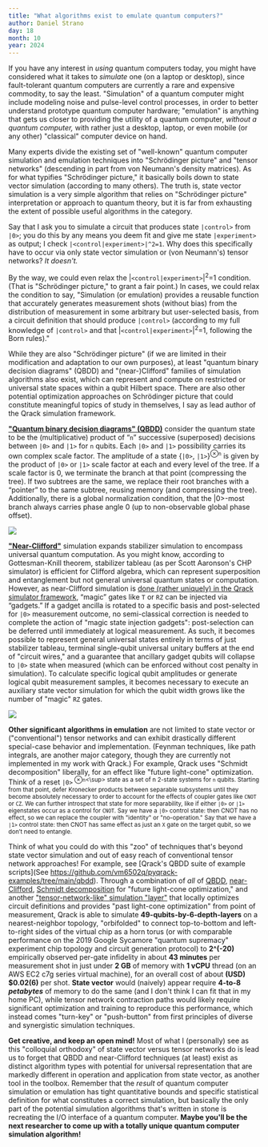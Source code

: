```yaml
---
title: "What algorithms exist to emulate quantum computers?"
author: Daniel Strano
day: 18
month: 10
year: 2024
---
```


If you have any interest in _using_ quantum computers today, you might have considered what it takes to _simulate_ one (on a laptop or desktop), since fault-tolerant quantum computers are currently a rare and expensive commodity, to say the least. "Simulation" of a quantum computer might include modeling noise and pulse-level control processes, in order to better understand prototype quantum computer hardware; "emulation" is anything that gets us closer to providing the utility of a quantum computer, _without a quantum computer,_ with rather just a desktop, laptop, or even mobile (or any other) "classical" computer device on hand.

Many experts divide the existing set of "well-known" quantum computer simulation and emulation techniques into "Schrödinger picture" and "tensor networks" (descending in part from von Neumann's density matrices). As for what typifies "Schrödinger picture," it basically boils down to state vector simulation (according to many others). The truth is, state vector simulation is a very simple algorithm that relies on "Schrödinger picture" interpretation or approach to quantum theory, but it is far from exhausting the extent of possible useful algorithms in the category.

Say that I ask you to simulate a circuit that produces state `|control>` from `|0>`; you do this by any means you deem fit and give me state `|experiment>` as output; I check `|<control|experiment>|^2=1`. Why does this specifically have to occur via only state vector simulation or (von Neumann's) tensor networks? _It doesn't._

By the way, we could even relax the |`<control|experiment>`|<sup>2</sup>=1 condition. (That is "Schrödinger picture," to grant a fair point.) In cases, we could relax the condition to say, "Simulation (or emulation) provides a reusable function that accurately generates measurement shots (without bias) from the distribution of measurement in some arbitrary but user-selected basis, from a circuit definition that should produce `|control>` (according to my full knowledge of `|control>` and that |`<control|experiment>`|<sup>2</sup>=1, following the Born rules)."

While they are also "Schrödinger picture" (if we are limited in their modification and adaptation to our own purposes), at least "quantum binary decision diagrams" (QBDD) and "(near-)Clifford" families of simulation algorithms also exist, which can represent and compute on restricted or universal state spaces within a qubit Hilbert space. There are also other potential optimization approaches on Schrödinger picture that could constitute meaningful topics of study in themselves, I say as lead author of the Qrack simulation framework.

**["Quantum binary decision diagrams" (QBDD)](https://arxiv.org/abs/2302.04687)** consider the quantum state to be the (multiplicative) product of “`n`” successive (superposed) decisions between `|0>` and `|1>` for `n` qubits. Each `|0>` and `|1>` possibility carries its own complex scale factor. The amplitude of a state {`|0>`, `|1>`}<sup>⊗`n`</sup> is given by the product of `|0>` or `|1>` scale factor at each and every level of the tree. If a scale factor is 0, we terminate the branch at that point (compressing the tree). If two subtrees are the same, we replace their root branches with a “pointer” to the same subtree, reusing memory (and compressing the tree). Additionally, there is a global normalization condition, that the |0>-most branch always carries phase angle 0 (up to non-observable global phase offset).

![](/images/qbdd_example.jpg)

**["Near-Clifford"](https://arxiv.org/abs/1703.00111)** simulation expands stabilizer simulation to encompass universal quantum computation. As you might know, according to Gottesman-Knill theorem, stabilizer tableau (as per Scott Aaronson's CHP simulator) is efficient for Clifford algebra, which can represent superposition and entanglement but not general universal quantum states or computation. However, as near-Clifford simulation is [done (rather uniquely) in the Qrack simulator framework](https://github.com/unitaryfund/qrack/blob/57264dec5111d7bcaf7a3e040a11109191b3cc42/src/qstabilizerhybrid.cpp#L197), “magic” gates like `T` or `RZ` can be injected via “gadgets.” If a gadget ancilla is rotated to a specific basis and post-selected for `|0>` measurement outcome, no semi-classical correction is needed to complete the action of "magic state injection gadgets": post-selection can be deferred until immediately at logical measurement. As such, it becomes possible to represent general universal states entirely in terms of just stabilizer tableau, terminal single-qubit universal unitary buffers at the end of "circuit wires," and a guarantee that ancillary gadget qubits will collapse to `|0>` state when measured (which can be enforced without cost penalty in simulation). To calculate specific logical qubit amplitudes or generate logical qubit measurement samples, it becomes necessary to execute an auxiliary state vector simulation for which the qubit width grows like the number of "magic" `RZ` gates.

![](/images/near-clifford_gadget.png)

**Other significant algorithms in emulation** are not limited to state vector or ("conventional") tensor networks and can exhibit drastically different special-case behavior and implementation. (Feynman techniques, like path integrals, are another major category, though they are currently not implemented in my work with Qrack.) For example, Qrack uses "Schmidt decomposition" liberally, for an effect like "future light-cone" optimization. Think of a reset `|0>`<sup> ⊗`n`<\sup> state as a set of n 2-state systems for `n` qubits. Starting from that point, defer Kronecker products between separable subsystems until they become absolutely necessary to order to account for the effects of coupler gates like `CNOT` or `CZ`. We can further introspect that state for more separability, like if either `|0>` or `|1>` eigenstates occur as a control for `CNOT`. Say we have a `|0>` control state: then CNOT has no effect, so we can replace the coupler with "identity" or "no-operation." Say that we have a `|1>` control state: then CNOT has same effect as just an `X` gate on the target qubit, so we don’t need to entangle.

Think of what you could do with this "zoo" of techniques that's beyond state vector simulation and out of easy reach of conventional tensor network approaches! For example, see [Qrack's QBDD suite of example scripts](See https://github.com/vm6502q/pyqrack-examples/tree/main/qbdd). Through a combination of _all_ of [QBDD](https://qrack.readthedocs.io/en/latest/api/qbdt.html), [near-Clifford](https://qrack.readthedocs.io/en/latest/api/qstabilizerhybrid.html), [Schmidt decomposition](https://qrack.readthedocs.io/en/latest/api/qunit.html) for "future light-cone optimization," and another ["tensor-network-like" simulation "layer"](https://qrack.readthedocs.io/en/latest/api/qtensornetwork.html) that locally optimizes circuit definitions and provides "past light-cone optimization" from point of measurement, Qrack is able to simulate **49-qubits-by-6-depth-layers** on a nearest-neighbor topology, "orbifolded" to connect top-to-bottom and left-to-right sides of the virtual chip as a horn torus (or with comparable performance on the 2019 Google Sycamore "quantum supremacy" experiment chip topology and circuit generation protocol) to **2^(-20)** empirically observed per-gate infidelity in about **43 minutes** per measurement shot in just under **2 GB** of memory with **1 vCPU** thread (on an AWS EC2 c7g series virtual machine), for an overall cost of about **(USD) $0.02(6)** per shot. **State vector** would (naively) appear require **4-to-8 _petabytes_** of memory to do the same (and I don't think I can fit that in my home PC), while tensor network contraction paths would likely require significant optimization and training to reproduce this performance, which instead comes "turn-key" or "push-button" from first principles of diverse and synergistic simulation techniques.

**Get creative, and keep an open mind!** Most of what I (personally) see as this "colloquial orthodoxy" of state vector versus tensor networks do is lead us to forget that QBDD and near-Clifford techniques (at least) exist as distinct algorithm types with potential for universal representation that are markedly different in operation and application from state vector, as another tool in the toolbox. Remember that the _result_ of quantum computer simulation or emulation has tight quantitative bounds and specific statistical definition for what constitutes a correct simulation, but basically the only part of the potential simulation algorithms that's written in stone is recreating the I/O interface of a quantum computer. **Maybe you'll be the next researcher to come up with a totally unique quantum computer simulation algorithm!**
